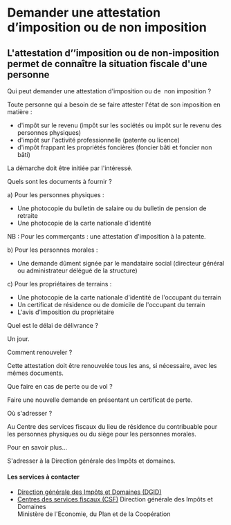 # Demander une attestation d’imposition ou de non imposition

L'attestation d’’imposition ou de non-imposition permet de connaître la situation fiscale d'une personne
--------------------------------------------------------------------------------------------------------

Qui peut demander une attestation d'imposition ou de  non imposition ?

Toute personne qui a besoin de se faire attester l'état de son imposition en matière :  

*   d'impôt sur le revenu (impôt sur les sociétés ou impôt sur le revenu des personnes physiques)
*   d'impôt sur l'activité professionnelle (patente ou licence)
*   d'impôt frappant les propriétés foncières (foncier bâti et foncier non bâti)

La démarche doit être initiée par l'intéressé.

Quels sont les documents à fournir ?

a) Pour les personnes physiques :

*   Une photocopie du bulletin de salaire ou du bulletin de pension de retraite
*   Une photocopie de la carte nationale d'identité

NB : Pour les commerçants : une attestation d'imposition à la patente.  

b) Pour les personnes morales :

*   Une demande dûment signée par le mandataire social (directeur général ou administrateur délégué de la structure)

c) Pour les propriétaires de terrains :

*   Une photocopie de la carte nationale d'identité de l'occupant du terrain
*   Un certificat de résidence ou de domicile de l'occupant du terrain
*   L'avis d'imposition du propriétaire

Quel est le délai de délivrance ?

Un jour.

Comment renouveler ?

Cette attestation doit être renouvelée tous les ans, si nécessaire, avec les mêmes documents.

Que faire en cas de perte ou de vol ?

Faire une nouvelle demande en présentant un certificat de perte.

Où s'adresser ?

Au Centre des services fiscaux du lieu de résidence du contribuable pour les personnes physiques ou du siège pour les personnes morales.

Pour en savoir plus...

S'adresser à la Direction générale des Impôts et domaines.

#### Les services à contacter

*   [Direction générale des Impôts et Domaines (DGID)](../../../services/direction-generale-des-impots-et-domaines-dgid.md)
*   [Centres des services fiscaux (CSF)](../../../services/centres-des-services-fiscaux-csf.md) Direction générale des Impôts et Domaines  
    Ministère de l'Economie, du Plan et de la Coopération